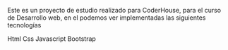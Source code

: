 Este es un proyecto de estudio realizado para CoderHouse, para el curso de Desarrollo web, en el podemos ver implementadas las siguientes tecnologías

Html
Css
Javascript
Bootstrap